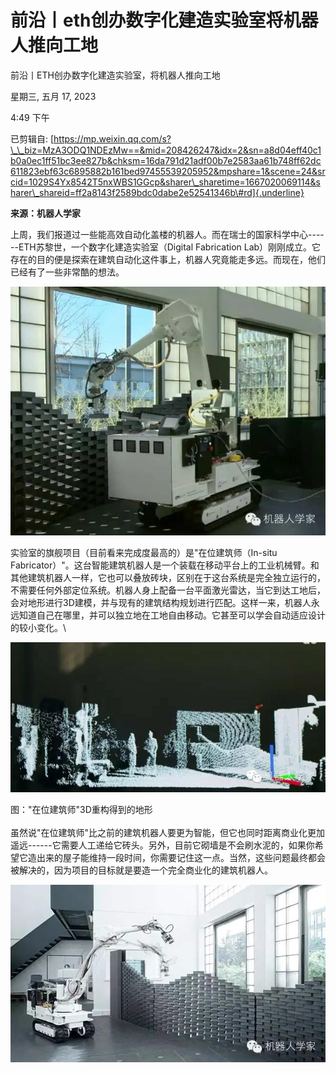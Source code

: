 # 前沿丨eth创办数字化建造实验室将机器人推向工地

前沿丨ETH创办数字化建造实验室，将机器人推向工地

星期三, 五月 17, 2023

4:49 下午

已剪辑自: [https://mp.weixin.qq.com/s?\_\_biz=MzA3ODQ1NDEzMw==&mid=208426247&idx=2&sn=a8d04eff40c1b0a0ec1ff51bc3ee827b&chksm=16da791d21adf00b7e2583aa61b748ff62dc611823ebf63c6895882b161bed97455539205952&mpshare=1&scene=24&srcid=1029S4Yx8542T5nxWBS1GGcp&sharer\_sharetime=1667020069114&sharer\_shareid=ff2a8143f2589bdc0dabe2e52541346b\#rd]{.underline}

**来源：机器人学家**

上周，我们报道过一些能高效自动化盖楼的机器人。而在瑞士的国家科学中心------ETH苏黎世，一个数字化建造实验室（Digital Fabrication Lab）刚刚成立。它存在的目的便是探索在建筑自动化这件事上，机器人究竟能走多远。而现在，他们已经有了一些非常酷的想法。

![](../../assets/014_前沿丨ETH创办数字化建造实验室，将机器人推向工地_000.png) 

实验室的旗舰项目（目前看来完成度最高的）是"在位建筑师（In-situ Fabricator）"。这台智能建筑机器人是一个装载在移动平台上的工业机械臂。和其他建筑机器人一样，它也可以叠放砖块，区别在于这台系统是完全独立运行的，不需要任何外部定位系统。机器人身上配备一台平面激光雷达，当它到达工地后，会对地形进行3D建模，并与现有的建筑结构规划进行匹配。这样一来，机器人永远知道自己在哪里，并可以独立地在工地自由移动。它甚至可以学会自动适应设计的较小变化。\
 

![](../../assets/014_前沿丨ETH创办数字化建造实验室，将机器人推向工地_001.png) 

图："在位建筑师"3D重构得到的地形\
\
虽然说"在位建筑师"比之前的建筑机器人要更为智能，但它也同时距离商业化更加遥远------它需要人工递给它砖头。另外，目前它砌墙是不会刷水泥的，如果你希望它造出来的屋子能维持一段时间，你需要记住这一点。当然，这些问题最终都会被解决的，因为项目的目标就是要造一个完全商业化的建筑机器人。

![](../../assets/014_前沿丨ETH创办数字化建造实验室，将机器人推向工地_002.png) 

 
 
